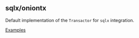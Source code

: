## sqlx/oniontx

Default implementation of the `Transactor` for `sqlx` integration.

[Examples](https://github.com/kozmod/oniontx-examples/tree/master/internal/sqlx)